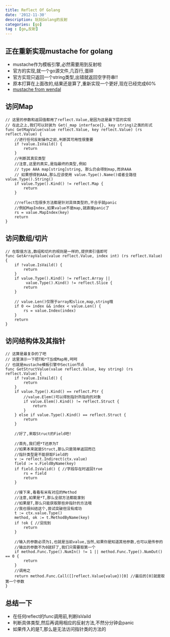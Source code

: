 ```yaml
---
title: Reflect Of Golang
date: '2012-11-30'
description: 玩玩Golang的反射
categories: [go]
tag : [go,反射]
---
```


正在重新实现mustache for golang
-----------------------------

* mustache作为模板引擎,必然需要用到反射啦
* 官方的实现,就一个go源文件,几百行,蛋碎
* 官方实现只返回一个string类型,出错就返回空字符串!!
* 原本打算在上面改的,结果还是算了,重新实现一个更好,现在已经完成60%
* [mustache from wendal](https://github.com/wendal/mustache)

访问Map
------

	// 这里的参数和返回值都用了reflect.Value,是因为这是最下层的实现
	// 在此之上,我们可以封装为 Get(_map interface{}, key string)之类的形式
	func GetMapValue(value reflect.Value, key reflect.Value) (rs reflect.Value) {
		//进行任何反射操作之前,判断其可用性很重要
		if !value.IsVaild() {
			return
		}
		//判断其真实类型
		//注意,这里的真实,是指最终的类型,例如
		// type AAA map[string]string, 那么仍会得到map,而非AAA
		// 如果想得到AAA,那么应该使用 value.Type().Name()或者全路径value.Type().String()
		if value.Type().Kind() != reflect.Map {
			return 
		}
		
		//reflect包很多方法都是针对具体类型的,不合乎就panic
		//例如MapIndex,如果value不是map,就直接panic了
		rs = value.MapIndex(key)
		return
	}

访问数组/切片
-----------

	// 在取值方法,数组和切片的规则是一样的,提供索引值即可
	func GetArrayValue(value reflect.Value, index int) (rs reflect.Value) {
		if !value.IsVaild() {
			return
		}
		if value.Type().Kind() != reflect.Array ||
			 value.Type().Kind() != reflect.Slice {
			return 
		}
		
		// value.Len()仅限于array和slice,map,string哦
		if 0 <= index && index < value.Len() {
			rs = value.Index(index)
		}
		return
	}
	
访问结构体及其指针
--------------

	// 这算是最复杂的了吧
	// 这里演示一下把T和*T当成Map用,呵呵
	// 也就是mustache模板引擎中Section节点
	func GetStructValue(value reflect.Value, key string) (rs reflect.Value) {
		if !value.IsVaild() {
			return
		}
		if value.Type().Kind() == reflect.Ptr {
			//value.Elem()可以得到指针所指向的对象
			if value.Elem().Kind() != reflect.Struct {
				return
			}
		} else if value.Type().Kind() == reflect.Struct {
			return
		}
		
		//好了,来取Struct的Field吧!
		
		//首先,我们把*T还原为T
		//如果本来就是Struct,那么只是简单返回而已
		//指针类型是不能获取Field的
		v := reflect.Indirect(ctx.value)
		field := v.FieldByName(key)
		if field.IsValid() { //字段存在时返回true
			rs = field
			return
		}
		
		//接下来,看看有米有对应的Method
		//注意,如果是*T,那么全部方法都能拿到
		//如果是T,那么只能获取那些非指针的方法哦
		//我也很纠结这个,尝试突破但没有成功
		t := ctx.value.Type()
		method, ok := t.MethodByName(key)
		if !ok { //没找到
			return
		}
		
		//输入的参数必须为1,也就是当前value,当然,如果你是知道其他参数,也可以是传参的
		//输出的参数不为0就好了,我们只需要取第一个
		if method.Func.Type().NumIn() != 1 || method.Func.Type().NumOut() == 0 {
			return	
		}
		//调用之
		return method.Func.Call([]reflect.Value{value})[0] //最后的[0]就是取第一个参数
	}
	
总结一下
-------

* 在任何reflect的func调用前,判断IsVaild
* 判断具体类型,然后再调用相应的反射方法,不然分分钟会panic
* 如果传入的是T,那么是无法访问指针类的方法的